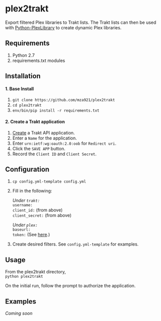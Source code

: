 # plex2trakt
Export filtered Plex libraries to Trakt lists. The Trakt lists can then be used with [Python-PlexLibrary](https://github.com/adamgot/python-plexlibrary) to create dynamic Plex libraries.

## Requirements
1. Python 2.7
2. requirements.txt modules

## Installation  
#### 1. Base Install
1.  `git clone https://github.com/mza921/plex2trakt`
2. `cd plex2trakt`
3. `env/bin/pip install -r requirements.txt`
#### 2. Create a Trakt application
1. [Create](https://trakt.tv/oauth/applications/new) a Trakt API application.
2. Enter a `Name` for the application.
3. Enter `urn:ietf:wg:oauth:2.0:oob` for `Redirect uri`.
4. Click the `SAVE APP` button.
5. Record the `Client ID` and `Client Secret`.  
## Configuration
1. `cp config.yml-template config.yml`
2. Fill in the following:

    *Under `trakt:`*  
    `username:`  
    `client_id:` (from above)  
    `client_secret:` (from above)
    
    *Under `plex:`*  
    `baseurl:`  
    `token:` (See [here](https://support.plex.tv/articles/204059436-finding-an-authentication-token-x-plex-token/).)
3. Create desired filters. See `config.yml-template` for examples.
## Usage
From the plex2trakt directory,  
`python plex2trakt`  
  
On the initial run, follow the prompt to authorize the application.
## Examples
*Coming soon*
